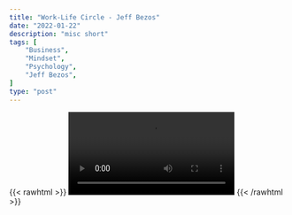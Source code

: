 ```yaml
---
title: "Work-Life Circle - Jeff Bezos"
date: "2022-01-22"
description: "misc short"
tags: [
    "Business",
    "Mindset",
    "Psychology",
    "Jeff Bezos",
]
type: "post"
---
```

{{< rawhtml >}}
    <video width="auto" height="auto" controls>
        <source src="https://clips.dev00ps.com/MISC/bezos1.mp4" type="video/mp4"> 
    </video>
{{< /rawhtml >}}    